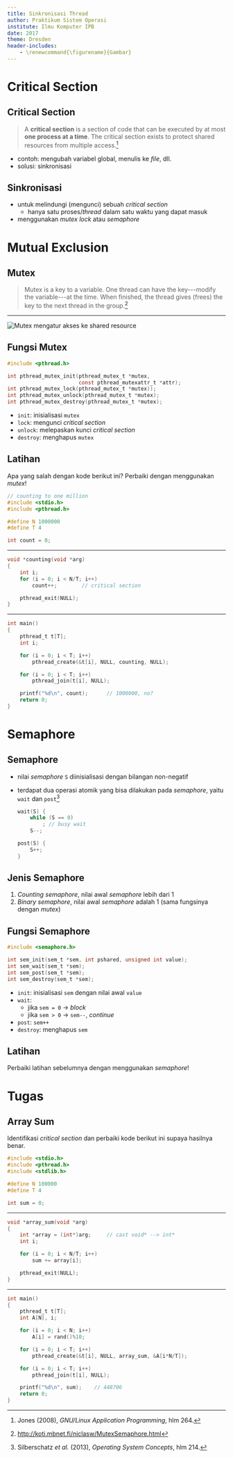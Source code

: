 ```yaml
---
title: Sinkronisasi Thread
author: Praktikum Sistem Operasi
institute: Ilmu Komputer IPB
date: 2017
theme: Dresden
header-includes:
    - \renewcommand{\figurename}{Gambar}
---
```


# Critical Section

## Critical Section

> A **critical section** is a section of code that can be executed by at most **one process at a time**.
> The critical section exists to protect shared resources from multiple access.[^06-critsec]

- contoh: mengubah variabel global, menulis ke *file*, dll.
- solusi: sinkronisasi

[^06-critsec]: Jones (2008), *GNU/Linux Application Programming*, hlm 264.


## Sinkronisasi

- untuk melindungi (mengunci) sebuah *critical section*
    - hanya satu proses/*thread* dalam satu waktu yang dapat masuk
- menggunakan *mutex lock* atau *semaphore*


# Mutual Exclusion

## Mutex

> Mutex is a key to a variable.
> One thread can have the key---modify the variable---at the time.
> When finished, the thread gives (frees) the key to the next thread in the group.[^06-mutex]

[^06-mutex]: <http://koti.mbnet.fi/niclasw/MutexSemaphore.html>

---

![Mutex mengatur akses ke *shared resource*](img/mutexes.png)


## Fungsi Mutex

~~~c
#include <pthread.h>

int pthread_mutex_init(pthread_mutex_t *mutex,
                       const pthread_mutexattr_t *attr);
int pthread_mutex_lock(pthread_mutex_t *mutex));
int pthread_mutex_unlock(pthread_mutex_t *mutex);
int pthread_mutex_destroy(pthread_mutex_t *mutex);
~~~

- `init`: inisialisasi `mutex`
- `lock`: mengunci *critical section*
- `unlock`: melepaskan kunci *critical section*
- `destroy`: menghapus `mutex`

## Latihan

Apa yang salah dengan kode berikut ini? Perbaiki dengan menggunakan *mutex*!

~~~c
// counting to one million
#include <stdio.h>
#include <pthread.h>

#define N 1000000
#define T 4

int count = 0;
~~~

---

~~~c
void *counting(void *arg)
{
    int i;
    for (i = 0; i < N/T; i++)
        count++;        // critical section

    pthread_exit(NULL);
}
~~~

---

~~~c
int main()
{
    pthread_t t[T];
    int i;

    for (i = 0; i < T; i++)
        pthread_create(&t[i], NULL, counting, NULL);

    for (i = 0; i < T; i++)
        pthread_join(t[i], NULL);

    printf("%d\n", count);      // 1000000, no?
    return 0;
}
~~~

# Semaphore

## Semaphore

- nilai *semaphore* `S` diinisialisasi dengan bilangan non-negatif
- terdapat dua operasi atomik yang bisa dilakukan pada *semaphore*, yaitu `wait` dan `post`[^06-sem]

    ~~~c
    wait(S) {
        while (S == 0)
            ; // busy wait
        S--;

    post(S) {
        S++;
    }
    ~~~

[^06-sem]: Silberschatz *et al.* (2013), *Operating System Concepts*, hlm 214.


## Jenis Semaphore

1. *Counting semaphore*, nilai awal *semaphore* lebih dari 1
2. *Binary semaphore*, nilai awal *semaphore* adalah 1 (sama fungsinya dengan *mutex*)

## Fungsi Semaphore

~~~c
#include <semaphore.h>

int sem_init(sem_t *sem, int pshared, unsigned int value);
int sem_wait(sem_t *sem);
int sem_post(sem_t *sem);
int sem_destroy(sem_t *sem);
~~~

- `init`: inisialisasi `sem` dengan nilai awal `value`
- `wait`:
    - jika `sem = 0` &rarr; *block*
    - jika `sem > 0` &rarr; `sem--`, *continue*
- `post`: `sem++`
- `destroy`: menghapus `sem`

## Latihan

Perbaiki latihan sebelumnya dengan menggunakan *semaphore*!


# Tugas

## Array Sum

Identifikasi *critical section* dan perbaiki kode berikut ini supaya hasilnya benar.

~~~c
#include <stdio.h>
#include <pthread.h>
#include <stdlib.h>

#define N 100000
#define T 4

int sum = 0;
~~~

---

~~~c
void *array_sum(void *arg)
{
    int *array = (int*)arg;     // cast void* --> int*
    int i;

    for (i = 0; i < N/T; i++)
        sum += array[i];

    pthread_exit(NULL);
}
~~~

---

~~~c
int main()
{
    pthread_t t[T];
    int A[N], i;

    for (i = 0; i < N; i++)
        A[i] = rand()%10;

    for (i = 0; i < T; i++)
        pthread_create(&t[i], NULL, array_sum, &A[i*N/T]);

    for (i = 0; i < T; i++)
        pthread_join(t[i], NULL);

    printf("%d\n", sum);    // 448706
    return 0;
}
~~~
